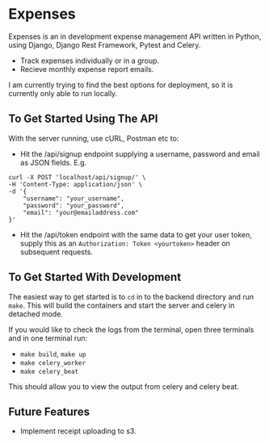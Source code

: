 # Expenses

Expenses is an in development expense management API written in Python, using Django, Django Rest Framework, Pytest and Celery.

- Track expenses individually or in a group.
- Recieve monthly expense report emails.

I am currently trying to find the best options for deployment, so it is currently only able to run locally.

## To Get Started Using The API

With the server running, use cURL, Postman etc to:

- Hit the /api/signup endpoint supplying a username, password and email as JSON fields. E.g.

```curl
curl -X POST 'localhost/api/signup/' \
-H 'Content-Type: application/json' \
-d '{
    "username": "your_username",
    "password": "your_password",
    "email": "your@emailaddress.com"
}'
```

- Hit the /api/token endpoint with the same data to get your user token, supply this as an ``` Authorization: Token <yourtoken> ``` header on subsequent requests.

## To Get Started With Development

The easiest way to get started is to ```cd``` in to the backend directory and run ``` make ```. This will build the containers and start the server and celery in detached mode.

If you would like to check the logs from the terminal, open three terminals and in one terminal run:

- ``` make build ```, ``` make up ```
- ``` make celery_worker ```
- ``` make celery_beat ```

This should allow you to view the output from celery and celery beat.

## Future Features

- Implement receipt uploading to s3.
